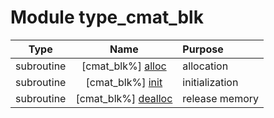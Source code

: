 # Module type_cmat_blk

| Type | Name | Purpose |
| :--: | :--: | :---------- |
| subroutine | [cmat_blk%] [alloc](https://github.com/benjaminmenetrier/bump-standalone/tree/master/src/type_cmat_blk.F90#L67) | allocation |
| subroutine | [cmat_blk%] [init](https://github.com/benjaminmenetrier/bump-standalone/tree/master/src/type_cmat_blk.F90#L116) | initialization |
| subroutine | [cmat_blk%] [dealloc](https://github.com/benjaminmenetrier/bump-standalone/tree/master/src/type_cmat_blk.F90#L165) | release memory |
